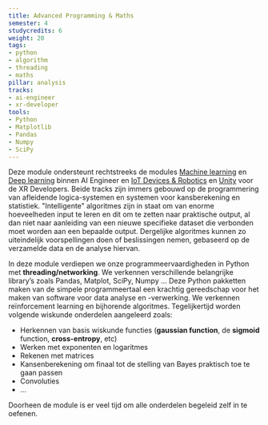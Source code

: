 ```yaml
---
title: Advanced Programming & Maths
semester: 4
studycredits: 6
weight: 20
tags:
- python 
- algorithm 
- threading
- maths
pillar: analysis
tracks:
- ai-engineer
- xr-developer
tools:
- Python
- Matplotlib
- Pandas
- Numpy
- SciPy
---
```


Deze module ondersteunt rechtstreeks de modules [Machine learning](/programma/machine-learning) en [Deep learning](/programma/deep-learning/) binnen AI Engineer en [IoT Devices & Robotics](/programma/iot-devices-robotics) en [Unity](/programma/unity) voor de XR Developers. Beide tracks zijn immers gebouwd op de programmering van afleidende logica-systemen en systemen voor kansberekening en statistiek. "Intelligente" algoritmes zijn in staat om van enorme hoeveelheden input te leren en dit om te zetten naar praktische output, al dan niet naar aanleiding van een nieuwe specifieke dataset die verbonden moet worden aan een bepaalde output. Dergelijke algoritmes kunnen zo uiteindelijk voorspellingen doen of beslissingen nemen, gebaseerd op de verzamelde data en de analyse hiervan.

In deze module verdiepen we onze programmeervaardigheden in Python met **threading/networking**. We verkennen verschillende belangrijke library’s zoals Pandas, Matplot, SciPy, Numpy ... Deze Python pakketten maken van de simpele programmeertaal een krachtig gereedschap voor het maken van software voor data analyse en -verwerking. We verkennen reïnforcement learning en bijhorende algoritmes.
Tegelijkertijd worden volgende wiskunde onderdelen aangeleerd zoals:

- Herkennen van basis wiskunde functies (**gaussian function**, de **sigmoid** function, **cross-entropy**, etc)
- Werken met exponenten en logaritmes 
- Rekenen met matrices 
- Kansenberekening om finaal tot de stelling van Bayes praktisch toe te gaan passen
- Convoluties
- ...

Doorheen de module is er veel tijd om alle onderdelen begeleid zelf in te oefenen. 
